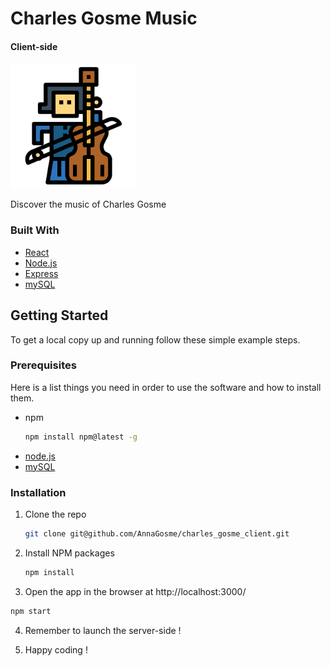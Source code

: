 # Charles Gosme Music
#### Client-side
<img src="src/assets/cello.png" alt="Logo" width="200">


Discover the music of Charles Gosme

### Built With

* [React](https://reactjs.org/)
* [Node.js](https://nodejs.dev/)
* [Express](https://expressjs.com/)
* [mySQL](https://www.mysql.com/)

## Getting Started

To get a local copy up and running follow these simple example steps.

### Prerequisites

Here is a list things you need in order to use the software and how to install them.
* npm
  ```sh
  npm install npm@latest -g
  ```
* [node.js](https://nodejs.org/en/download/)
* [mySQL](https://dev.mysql.com/downloads/installer/)

### Installation

1. Clone the repo
   ```sh
   git clone git@github.com/AnnaGosme/charles_gosme_client.git
   ```
2. Install NPM packages
   ```sh
   npm install
   ```
3. Open the app in the browser at http://localhost:3000/
  ```sh
  npm start
  ```
4. Remember to launch the server-side !
 
5. Happy coding !

